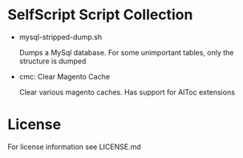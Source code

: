 SelfScript Script Collection
============================

*   mysql-stripped-dump.sh

    Dumps a MySql database. For some unimportant tables, only the structure is dumped

*   cmc: Clear Magento Cache

    Clear various magento caches. Has support for AIToc extensions


License
=======

For license information see LICENSE.md
